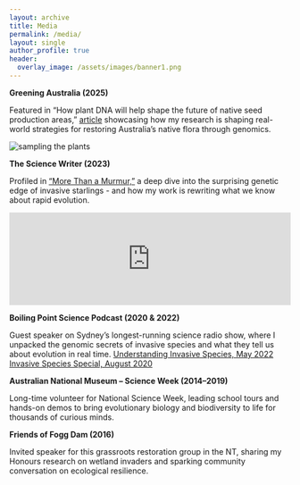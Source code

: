 ```yaml
---
layout: archive
title: Media
permalink: /media/
layout: single
author_profile: true
header:
  overlay_image: /assets/images/banner1.png
---
```


<style>
  hr { 
    display: block;
    margin-before: 0.5em;
    margin-after: 0.5em;
    margin-start: auto;
    margin-end: auto;
    overflow: hidden;
    border-style: inset;
    border-width: 1px;
}
  </style>

**Greening Australia (2025)**

Featured in “How plant DNA will help shape the future of native seed production areas,” [article](https://www.greeningaustralia.org.au/how-plant-dna-will-help-shape-the-future-of-native-seed-production-areas/) showcasing how my research is shaping real-world strategies for restoring Australia’s native flora through genomics.

![sampling the plants](https://github.com/user-attachments/assets/3b40182a-f842-4ad8-9af0-6c120d71e56a)


**The Science Writer (2023)**

Profiled in [“More Than a Murmur,”](https://www.thesciencewriter.org/enigma-stories/more-than-a-murmur-invasive-starlings-alaska) a deep dive into the surprising genetic edge of invasive starlings - and how my work is rewriting what we know about rapid evolution.

<iframe width="100%" height="166" scrolling="no" frameborder="no" 
    allow="autoplay" 
    src="https://w.soundcloud.com/player/?url=https%3A//soundcloud.com/sciwritermag/more-than-a-murmur-invasive-starlings-alaska&color=%23ff5500&inverse=false&auto_play=false&show_user=true">
</iframe>


**Boiling Point Science Podcast (2020 & 2022)**

Guest speaker on Sydney’s longest-running science radio show, where I unpacked the genomic secrets of invasive species and what they tell us about evolution in real time.
[Understanding Invasive Species, May 2022](https://eastsidefm.org/podcast/understanding-invasive-species/)
[Invasive Species Special, August 2020](https://wp.eastsidefm.org/podcast/invasive-species-special/)

**Australian National Museum – Science Week (2014–2019)**

Long-time volunteer for National Science Week, leading school tours and hands-on demos to bring evolutionary biology and biodiversity to life for thousands of curious minds.

**Friends of Fogg Dam (2016)**

Invited speaker for this grassroots restoration group in the NT, sharing my Honours research on wetland invaders and sparking community conversation on ecological resilience.

